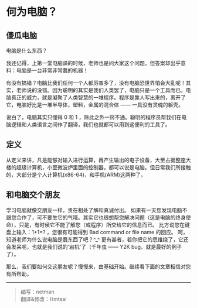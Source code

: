 # 何为电脑？

## 傻瓜电脑

电脑是什么东西？

我还记得，上第一堂电脑课的时候，老师也是问大家这个问题。但答案却出乎意料：电脑是一台非常非常蠢的机器！

有没有搞错？电脑比我们任何一个人都厉害多了，没有电脑恐世界怕会大乱呢！其实，老师说的没错。因为聪明的其实是我们人类罢了，电脑只是一个工具而已。电脑真正的威力，就是凝聚了人类智慧的一堆程序。程序是靠人写出来的，离开了它，电脑好比是一堆半导体，塑料，金属的混合体 —— 一具没有灵魂的躯壳。

说白了，电脑其实只懂得 0 和 1 ，除此之外一窍不通。聪明的程序员帮我们在电脑逻辑和人类语言之间作了翻译，我们也就都可以用到这便利的工具了。

## 定义

从定义来讲，凡是能够对输入进行运算，再产生输出的电子设备，大至占据整座大楼的超级计算机，小至微波炉里面的控制器，都可以说是电脑。但日常我们所接触的，大部分是个人计算机(x86-64)，和手机(ARM)这两种了。

## 和电脑交个朋友

学习电脑就像交朋友一样，贵在相处了解和真诚付出。 如果有一天您发现电脑不跟您合作了，可不要生它的气哦。其实它也很想帮您解决问题（这是电脑的终身使命），只是，有时侯它不能了解您（或程序）所交给它的信息而已。 比方说您在键盘上输入：1+1=? ，您很有可能得到 Bad command or file name 的回应。 呵，知道老师为什么说电脑是蠢东西了吧？^_^ 更有甚者，若你把它的思维绕了，它还会发呆呢，也就是我们说的'宕机'了（千年虫 —— Y2K bug，就是最好的例子了）。

那么，我们要如何交这朋友呢？慢慢来，由基础开始。继续看下面的文章相信对您有所帮助。

---
> 编写：netman</br>
> 翻译&修改：Hmtsai
